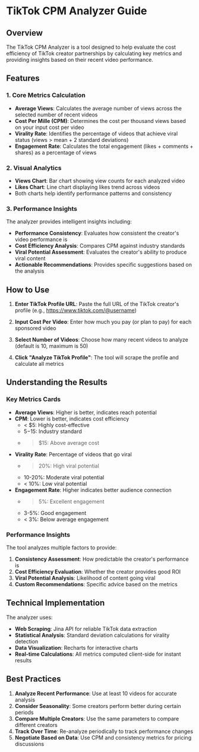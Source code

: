 # TikTok CPM Analyzer Guide

## Overview

The TikTok CPM Analyzer is a tool designed to help evaluate the cost efficiency of TikTok creator partnerships by calculating key metrics and providing insights based on their recent video performance.

## Features

### 1. Core Metrics Calculation

- **Average Views**: Calculates the average number of views across the selected number of recent videos
- **Cost Per Mille (CPM)**: Determines the cost per thousand views based on your input cost per video
- **Virality Rate**: Identifies the percentage of videos that achieve viral status (views > mean + 2 standard deviations)
- **Engagement Rate**: Calculates the total engagement (likes + comments + shares) as a percentage of views

### 2. Visual Analytics

- **Views Chart**: Bar chart showing view counts for each analyzed video
- **Likes Chart**: Line chart displaying likes trend across videos
- Both charts help identify performance patterns and consistency

### 3. Performance Insights

The analyzer provides intelligent insights including:
- **Performance Consistency**: Evaluates how consistent the creator's video performance is
- **Cost Efficiency Analysis**: Compares CPM against industry standards
- **Viral Potential Assessment**: Evaluates the creator's ability to produce viral content
- **Actionable Recommendations**: Provides specific suggestions based on the analysis

## How to Use

1. **Enter TikTok Profile URL**: Paste the full URL of the TikTok creator's profile (e.g., https://www.tiktok.com/@username)

2. **Input Cost Per Video**: Enter how much you pay (or plan to pay) for each sponsored video

3. **Select Number of Videos**: Choose how many recent videos to analyze (default is 10, maximum is 50)

4. **Click "Analyze TikTok Profile"**: The tool will scrape the profile and calculate all metrics

## Understanding the Results

### Key Metrics Cards

- **Average Views**: Higher is better, indicates reach potential
- **CPM**: Lower is better, indicates cost efficiency
  - < $5: Highly cost-effective
  - $5-$15: Industry standard
  - > $15: Above average cost
- **Virality Rate**: Percentage of videos that go viral
  - > 20%: High viral potential
  - 10-20%: Moderate viral potential
  - < 10%: Low viral potential
- **Engagement Rate**: Higher indicates better audience connection
  - > 5%: Excellent engagement
  - 3-5%: Good engagement
  - < 3%: Below average engagement

### Performance Insights

The tool analyzes multiple factors to provide:
1. **Consistency Assessment**: How predictable the creator's performance is
2. **Cost Efficiency Evaluation**: Whether the creator provides good ROI
3. **Viral Potential Analysis**: Likelihood of content going viral
4. **Custom Recommendations**: Specific advice based on the metrics

## Technical Implementation

The analyzer uses:
- **Web Scraping**: Jina API for reliable TikTok data extraction
- **Statistical Analysis**: Standard deviation calculations for virality detection
- **Data Visualization**: Recharts for interactive charts
- **Real-time Calculations**: All metrics computed client-side for instant results

## Best Practices

1. **Analyze Recent Performance**: Use at least 10 videos for accurate analysis
2. **Consider Seasonality**: Some creators perform better during certain periods
3. **Compare Multiple Creators**: Use the same parameters to compare different creators
4. **Track Over Time**: Re-analyze periodically to track performance changes
5. **Negotiate Based on Data**: Use CPM and consistency metrics for pricing discussions